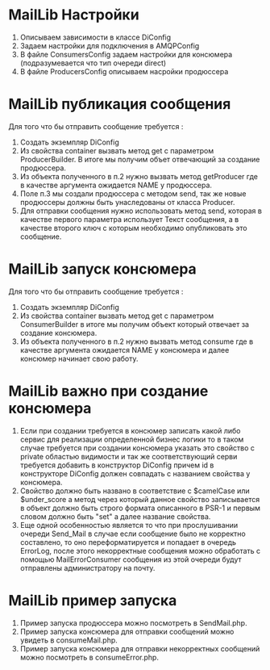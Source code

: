 # MailLib Настройки
1) Описываем зависимости в классе DiConfig
2) Задаем настройки для подключения в AMQPConfig
3) В файле ConsumersConfig задаем настройки для консюмера (подразумевается что тип очереди direct)
4) В файле ProducersConfig описываем насройки продюссера
# MailLib публикация сообщения
Для того что бы отправить сообщение требуется :
1) Создать экземпляр DiConfig
2) Из свойства container вызвать метод get с параметром ProducerBuilder. 
   В итоге мы получим объет отвечающий за создание продюссера.
3) Из объекта полученного в п.2 нужно вызвать метод getProducer где в качестве аргумента ожидается NAME у продюссера.
4) Поле п.3 мы создали продюссера с методом send, так же новые продюссеры должны быть унаследованы от класса Producer.
5) Для отправки сообщения нужно использовать метод send, которая в качестве первого параметра использует Текст сообщения,
   а в качестве второго ключ с которым необходимо опубликовать это сообщение.
# MailLib запуск консюмера
Для того что бы отправить сообщение требуется :
1) Создать экземпляр DiConfig
2) Из свойства container вызвать метод get с параметром ConsumerBuilder в итоге мы получим объект который отвечает за 
   создание консюмера. 
3) Из объекта полученного в п.2 нужно вызвать метод consume где в качестве аргумента ожидается NAME у консюмера и далее консюмер 
   начинает свою работу.
# MailLib важно при создание консюмера
1) Если при создании требуется в консюмер записать какой либо сервис для реализации определенной бизнес логики то в таком случае 
   требуется при создании консюмера указать это свойство с private областью видимости и так же соответствующий серви требуется добавить 
   в конструктор DiConfig причем id в конструкторе DiConfig должен совпадать с названием свойства у консюмера.
2) Свойство должно быть названо в соответствие с $camelCase или $under_score а метод через который данное свойство записывается в объект
   должно быть строго формата описанного в PSR-1 и первым словом должно быть "set" а далее название свойства.
3) Еще одной особенностью является то что при прослушивании очереди Send_Mail в случае если сообщение было не корректно составлено, то 
   оно переформатируется и попадает в очередь ErrorLog, после этого некорректные сообщения можно обработать с помощью MailErrorConsumer
   сообщения из этой очереди будут отправлены администратору на почту.
# MailLib пример запуска 
1) Пример запуска продюссера можно посмотреть в SendMail.php.
2) Пример запуска консюмера для отправки сообщений можно увидеть в consumeMail.php.
3) Пример запуска консюмера для отправки некорректных сообщений можно посмотреть в consumeError.php.
